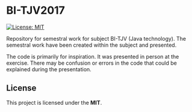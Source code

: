 # BI-TJV2017
[![License: MIT](https://img.shields.io/badge/License-MIT-yellow.svg)](https://opensource.org/licenses/MIT)

Repository for semestral work for subject BI-TJV (Java technology). The semestral work have been created within the subject and presented.

The code is primarily for inspiration. It was presented in person at the exercise. There may be confusion or errors in the code that could be explained during the presentation.

## License
This project is licensed under the **MIT**.
